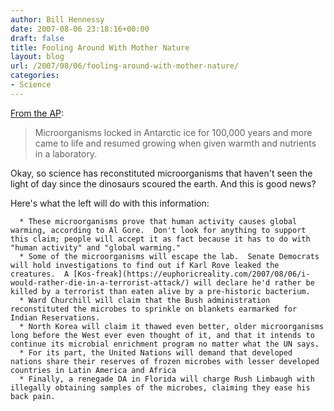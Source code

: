 ```yaml
---
author: Bill Hennessy
date: 2007-08-06 23:18:16+00:00
draft: false
title: Fooling Around With Mother Nature
layout: blog
url: /2007/08/06/fooling-around-with-mother-nature/
categories:
- Science
---
```


[From the AP](https://apnews.myway.com/article/20070806/D8QROQC00.html):


> Microorganisms locked in Antarctic ice for 100,000 years and more came to life and resumed growing when given warmth and nutrients in a laboratory.


Okay, so science has reconstituted microorganisms that haven't seen the light of day since the dinosaurs scoured the earth.  And this is good news?

Here's what the left will do with this information:



	  * These microorganisms prove that human activity causes global warming, according to Al Gore.  Don't look for anything to support this claim; people will accept it as fact because it has to do with "human activity" and "global warming."
	  * Some of the microorganisms will escape the lab.  Senate Democrats will hold investigations to find out if Karl Rove leaked the creatures.  A [Kos-freak](https://euphoricreality.com/2007/08/06/i-would-rather-die-in-a-terrorist-attack/) will declare he'd rather be killed by a terrorist than eaten alive by a pre-historic bacterium.
	  * Ward Churchill will claim that the Bush administration reconstituted the microbes to sprinkle on blankets earmarked for Indian Reservations.
	  * North Korea will claim it thawed even better, older microorganisms long before the West ever even thought of it, and that it intends to continue its microbial enrichment program no matter what the UN says.
	  * For its part, the United Nations will demand that developed nations share their reserves of frozen microbes with lesser developed countries in Latin America and Africa
	  * Finally, a renegade DA in Florida will charge Rush Limbaugh with illegally obtaining samples of the microbes, claiming they ease his back pain.

